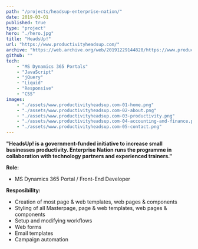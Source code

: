 ```yaml
---
path: "/projects/headsup-enterprise-nation/"
date: 2019-03-01
published: true
type: "project"
hero: "./hero.jpg"
title: "HeadsUp!"
url: "https://www.productivityheadsup.com/"
archive: "https://web.archive.org/web/20191229144828/https://www.productivityheadsup.com/"
github: ""
tech:
    - "MS Dynamics 365 Portals"
    - "JavaScript"
    - "jQuery"
    - "Liquid"
    - "Responsive"
    - "CSS"
images:
    - "./assets/www.productivityheadsup.com-01-home.png"
    - "./assets/www.productivityheadsup.com-02-about.png"
    - "./assets/www.productivityheadsup.com-03-productivity.png"
    - "./assets/www.productivityheadsup.com-04-accounting-and-finance.png"
    - "./assets/www.productivityheadsup.com-05-contact.png"
---
```


**"HeadsUp! is a government-funded initiative to increase small businesses productivity. Enterprise Nation runs the programme in collaboration with technology partners and experienced trainers."**

**Role:**
- MS Dynamics 365 Portal / Front-End Developer

**Resposibility:**
- Creation of most page & web templates, web pages & components
- Styling of all Masterpage, page & web templates, web pages & components
- Setup and modifying workflows
- Web forms
- Email templates
- Campaign automation
